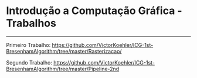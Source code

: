# Introdução a Computação Gráfica - Trabalhos
---

Primeiro Trabalho: https://github.com/VictorKoehler/ICG-1st-BresenhamAlgorithm/tree/master/Rasterizacao/

Segundo Trabalho: https://github.com/VictorKoehler/ICG-1st-BresenhamAlgorithm/tree/master/Pipeline-2nd
